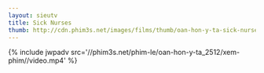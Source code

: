 ```yaml
---
layout: sieutv
title: Sick Nurses
thumb: http://cdn.phim3s.net/images/films/thumb/oan-hon-y-ta-sick-nurses-2007.jpg
---
```

{% include jwpadv src='//phim3s.net/phim-le/oan-hon-y-ta_2512/xem-phim//video.mp4' %}